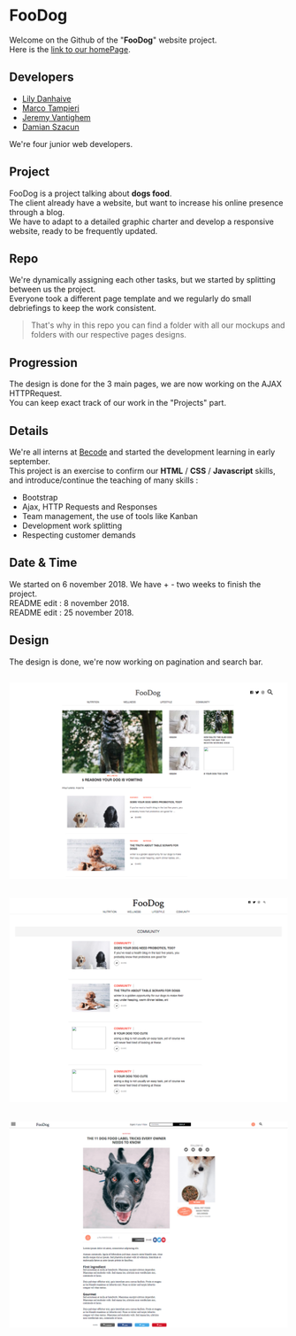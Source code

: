 FooDog 
======

Welcome on the Github of the "__FooDog__" website project.  
Here is the [link to our homePage](https://github.com/LilyDa08/FooDog/Homepage.html).   

## Developers

- [Lily Danhaive](https://github.com/LilyDa08)
- [Marco Tampieri](https://github.com/MarcoTampieri)
- [Jeremy Vantighem](https://github.com/jevanty)
- [Damian Szacun](https://github.com/damianszn)

We're four junior web developers.

## Project

FooDog is a project talking about __dogs food__.  
The client already have a website, but want to increase his online presence through a blog.   
We have to adapt to a detailed graphic charter and develop a responsive website, ready to be frequently updated.

## Repo

We're dynamically assigning each other tasks, but we started by splitting between us the project.   
Everyone took a different page template and we regularly do small debriefings to keep the work consistent.  
>That's why in this repo you can find a folder with all our mockups and folders with our respective pages designs.

## Progression

The design is done for the 3 main pages, we are now working on the AJAX HTTPRequest.  
You can keep exact track of our work in the "Projects" part.  

## Details

We're all interns at [Becode](https://www.becode.org/) and started the development learning in early september.  
This project is an exercise to confirm our __HTML__ / __CSS__ / __Javascript__ skills, and introduce/continue the teaching of many skills :  
- Bootstrap
- Ajax, HTTP Requests and Responses
- Team management, the use of tools like Kanban
- Development work splitting
- Respecting customer demands

## Date & Time

We started on 6 november 2018. We have + - two weeks to finish the project.   
README edit : 8 november 2018.  
README edit : 25 november 2018.  

## Design

The design is done, we're now working on pagination and search bar.

![Home Page](/MockupSmartphone/Homepage.png)  
---
![category Page](/MockupSmartphone/category.png)  
---
![article Page](/MockupSmartphone/article.png) 
--- 
